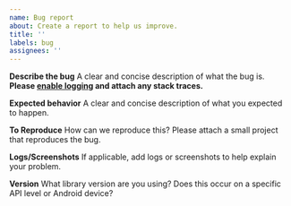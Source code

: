 ```yaml
---
name: Bug report
about: Create a report to help us improve.
title: ''
labels: bug
assignees: ''
---
```


**Describe the bug**
A clear and concise description of what the bug is. **Please [enable logging](https://coil-kt.github.io/coil/faq/#how-do-i-enable-logging) and attach any stack traces.**

**Expected behavior**
A clear and concise description of what you expected to happen.

**To Reproduce**
How can we reproduce this? Please attach a small project that reproduces the bug.

**Logs/Screenshots**
If applicable, add logs or screenshots to help explain your problem.

**Version**
What library version are you using? Does this occur on a specific API level or Android device?
